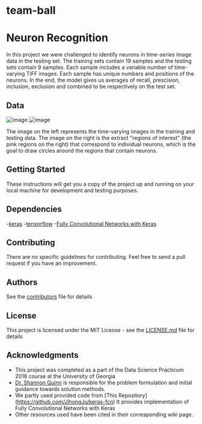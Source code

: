# team-ball

# Neuron Recognition  

In this project we were challenged to identify neurons in time-series image data in the testing set. The training sets contain 19 samples and the testing sets contain 9 samples. Each sample includes a variable number of time-varying TIFF images. Each sample has unique numbers and positions of the neurons. In the end, the model gives us averages of recall, prescision, inclusion, exclusion and combined to be  respectively on the test set.

## Data    
![image](https://camo.githubusercontent.com/8b0a462a43fcab3e83992d7b4aed5a92feda0dc7/687474703a2f2f6e6575726f66696e6465722e636f64656e6575726f2e6f72672f636f6d706f6e656e74732f6173736574732f6d6f7669652e676966)
![image](https://camo.githubusercontent.com/21fcbc0a48052b77af30d741b71a736dbf9ed4b0/687474703a2f2f6e6575726f66696e6465722e636f64656e6575726f2e6f72672f636f6d706f6e656e74732f6173736574732f7a6f6f6d696e672e676966)    

The image on the left represents the time-varying images in the training and testing data. The image on the right is the extract "regions of interest" (the pink regions on the right) that correspond to individual neurons, which is the goal to draw circles around the regions that contain neurons.

## Getting Started

These instructions will get you a copy of the project up and running on your local machine for development and testing 
purposes.

## Dependencies
-[keras](https://keras.io/#installation)
-[tensorflow](https://www.tensorflow.org/install/)
-[Fully Convolutional Networks with Keras](https://github.com/JihongJu/keras-fcn)
    
    
## Contributing

There are no specific guidelines for contributing.  Feel free to send a pull request if you have
an improvement.


## Authors

See the [contributors](https://github.com/dsp-uga/team-ball/contributors.md) file for details

## License

This project is licensed under the MIT License - see the [LICENSE.md](LICENSE) file for details

## Acknowledgments

* This project was completed as a part of the Data Science Practicum 2018 course at the University of Georgia
* [Dr. Shannon Quinn](https://github.com/magsol)
 is responsible for the problem formulation and initial guidance towards solution methods.
* We partly used provided code from [This Repository] (https://github.com/JihongJu/keras-fcn)
It provides implementation of Fully Convolutional Networks with Keras
* Other resources used have been cited in their corresponding wiki page. 

